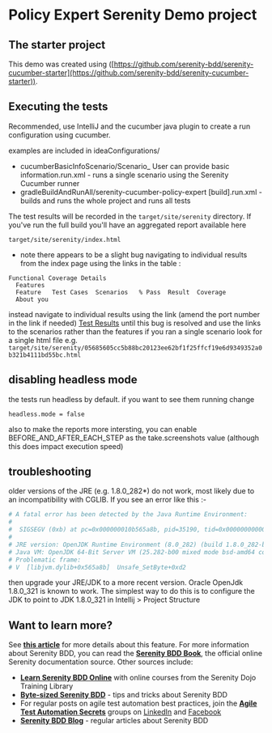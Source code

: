 # Policy Expert Serenity Demo project

## The starter project
This demo was created using ([https://github.com/serenity-bdd/serenity-cucumber-starter](https://github.com/serenity-bdd/serenity-cucumber-starter)). 

## Executing the tests

Recommended, use IntelliJ and the cucumber java plugin to create a run configuration using cucumber. 

examples are included in ideaConfigurations/
- cucumberBasicInfoScenario/Scenario_ User can provide basic information.run.xml - runs a single scenario using the Serenity Cucumber runner
- gradleBuildAndRunAll/serenity-cucumber-policy-expert [build].run.xml - builds and runs the whole project and runs all tests

The test results will be recorded in the `target/site/serenity` directory. If you've run the full build you'll have an aggregated report available here

`target/site/serenity/index.html`

- note there appears to be a slight bug navigating to individual results from the index page using the links in the table :
```
Functional Coverage Details
  Features
  Feature	Test Cases	Scenarios	% Pass	Result	Coverage
  About you
  ```
instead navigate to individual results using the link (amend the port number in the link if needed) [Test Results](http://localhost:63343/serenity-cucumber-policy-expert/target/site/serenity/index.html#tests) until this bug is resolved
and use the links to the scenarios rather than the features
if you ran a single scenario look for a single html file e.g. `target/site/serenity/05685605cc5b88bc20123ee62bf1f25ffcf19e6d9349352a0b321b4111bd55bc.html`

## disabling headless mode

the tests run headless by default. if you want to see them running change

```serenity.conf:5
headless.mode = false
```

also to make the reports more intersting, you can enable BEFORE_AND_AFTER_EACH_STEP as the take.screenshots value (although this does impact execution speed)

## troubleshooting

older versions of the JRE (e.g. 1.8.0_282*) do not work, most likely due to an incompatibility with CGLIB. If you see an error like this :-

```bash
# A fatal error has been detected by the Java Runtime Environment:
#
#  SIGSEGV (0xb) at pc=0x000000010b565a8b, pid=35190, tid=0x0000000000009303
#
# JRE version: OpenJDK Runtime Environment (8.0_282) (build 1.8.0_282-bre_2021_01_20_16_37-b00)
# Java VM: OpenJDK 64-Bit Server VM (25.282-b00 mixed mode bsd-amd64 compressed oops)
# Problematic frame:
# V  [libjvm.dylib+0x565a8b]  Unsafe_SetByte+0xd2

```
then upgrade your JRE/JDK to a more recent version. Oracle OpenJdk 1.8.0_321 is known to work. The simplest way to do this is to configure the JDK to point to JDK 1.8.0_321 in Intellij > Project Structure


## Want to learn more?
See [**this article**](https://johnfergusonsmart.com/environment-specific-configuration-in-serenity-bdd/) for more details about this feature.
For more information about Serenity BDD, you can read the [**Serenity BDD Book**](https://serenity-bdd.github.io/theserenitybook/latest/index.html), the official online Serenity documentation source. Other sources include:
* **[Learn Serenity BDD Online](https://expansion.serenity-dojo.com/)** with online courses from the Serenity Dojo Training Library
* **[Byte-sized Serenity BDD](https://www.youtube.com/channel/UCav6-dPEUiLbnu-rgpy7_bw/featured)** - tips and tricks about Serenity BDD
* For regular posts on agile test automation best practices, join the **[Agile Test Automation Secrets](https://www.linkedin.com/groups/8961597/)** groups on [LinkedIn](https://www.linkedin.com/groups/8961597/) and [Facebook](https://www.facebook.com/groups/agiletestautomation/)
* [**Serenity BDD Blog**](https://johnfergusonsmart.com/category/serenity-bdd/) - regular articles about Serenity BDD
